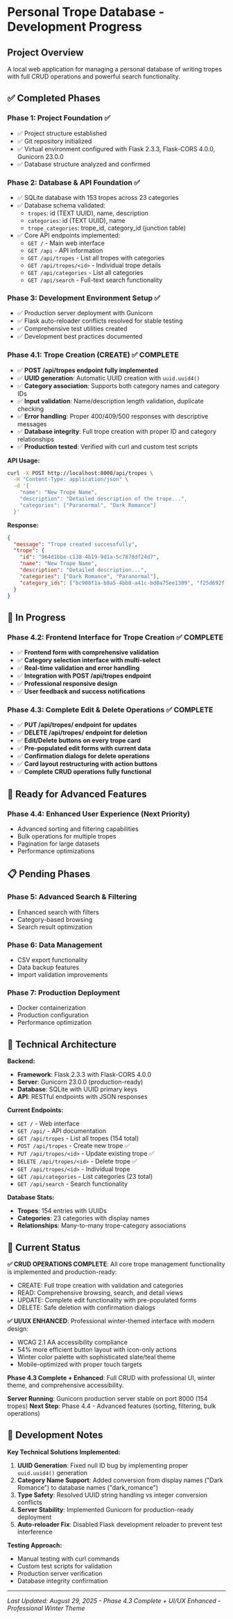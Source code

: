 # Personal Trope Database - Development Progress

## Project Overview
A local web application for managing a personal database of writing tropes with full CRUD operations and powerful search functionality.

## ✅ Completed Phases

### Phase 1: Project Foundation ✅
- ✅ Project structure established
- ✅ Git repository initialized
- ✅ Virtual environment configured with Flask 2.3.3, Flask-CORS 4.0.0, Gunicorn 23.0.0
- ✅ Database structure analyzed and confirmed

### Phase 2: Database & API Foundation ✅
- ✅ SQLite database with 153 tropes across 23 categories
- ✅ Database schema validated:
  - `tropes`: id (TEXT UUID), name, description
  - `categories`: id (TEXT UUID), name  
  - `trope_categories`: trope_id, category_id (junction table)
- ✅ Core API endpoints implemented:
  - `GET /` - Main web interface
  - `GET /api` - API information
  - `GET /api/tropes` - List all tropes with categories
  - `GET /api/tropes/<id>` - Individual trope details
  - `GET /api/categories` - List all categories
  - `GET /api/search` - Full-text search functionality

### Phase 3: Development Environment Setup ✅
- ✅ Production server deployment with Gunicorn
- ✅ Flask auto-reloader conflicts resolved for stable testing
- ✅ Comprehensive test utilities created
- ✅ Development best practices documented

### **Phase 4.1: Trope Creation (CREATE) ✅ COMPLETE**
- ✅ **POST /api/tropes endpoint fully implemented**
- ✅ **UUID generation**: Automatic UUID creation with `uuid.uuid4()`
- ✅ **Category association**: Supports both category names and category IDs
- ✅ **Input validation**: Name/description length validation, duplicate checking
- ✅ **Error handling**: Proper 400/409/500 responses with descriptive messages
- ✅ **Database integrity**: Full trope creation with proper ID and category relationships
- ✅ **Production tested**: Verified with curl and custom test scripts

**API Usage:**
```bash
curl -X POST http://localhost:8000/api/tropes \
  -H "Content-Type: application/json" \
  -d '{
    "name": "New Trope Name",
    "description": "Detailed description of the trope...",
    "categories": ["Paranormal", "Dark Romance"]
  }'
```

**Response:**
```json
{
  "message": "Trope created successfully",
  "trope": {
    "id": "964d1bbe-c138-4b19-9d1a-5c7878df24d7",
    "name": "New Trope Name", 
    "description": "Detailed description...",
    "categories": ["Dark Romance", "Paranormal"],
    "category_ids": ["bc908f1a-b8a5-4bb8-a41c-bd0a75ee1309", "f25d692f-..."]
  }
}
```

## 🚧 In Progress

### **Phase 4.2: Frontend Interface for Trope Creation ✅ COMPLETE**
- ✅ **Frontend form with comprehensive validation**
- ✅ **Category selection interface with multi-select**
- ✅ **Real-time validation and error handling**
- ✅ **Integration with POST /api/tropes endpoint**
- ✅ **Professional responsive design**
- ✅ **User feedback and success notifications**

### **Phase 4.3: Complete Edit & Delete Operations ✅ COMPLETE**
- ✅ **PUT /api/tropes/<id> endpoint for updates**
- ✅ **DELETE /api/tropes/<id> endpoint for deletion**
- ✅ **Edit/Delete buttons on every trope card**
- ✅ **Pre-populated edit forms with current data**
- ✅ **Confirmation dialogs for delete operations**
- ✅ **Card layout restructuring with action buttons**
- ✅ **Complete CRUD operations fully functional**

## 🚧 Ready for Advanced Features

### Phase 4.4: Enhanced User Experience (Next Priority)
- Advanced sorting and filtering capabilities
- Bulk operations for multiple tropes
- Pagination for large datasets
- Performance optimizations

## 📋 Pending Phases

### Phase 5: Advanced Search & Filtering
- Enhanced search with filters
- Category-based browsing
- Search result optimization

### Phase 6: Data Management
- CSV export functionality
- Data backup features
- Import validation improvements

### Phase 7: Production Deployment
- Docker containerization
- Production configuration
- Performance optimization

## 🔧 Technical Architecture

**Backend:**
- **Framework**: Flask 2.3.3 with Flask-CORS 4.0.0
- **Server**: Gunicorn 23.0.0 (production-ready)
- **Database**: SQLite with UUID primary keys
- **API**: RESTful endpoints with JSON responses

**Current Endpoints:**
- `GET /` - Web interface
- `GET /api/` - API documentation
- `GET /api/tropes` - List all tropes (154 total)
- `POST /api/tropes` - Create new trope ✅
- `PUT /api/tropes/<id>` - Update existing trope ✅
- `DELETE /api/tropes/<id>` - Delete trope ✅
- `GET /api/tropes/<id>` - Individual trope
- `GET /api/categories` - List categories (23 total)
- `GET /api/search` - Search functionality

**Database Stats:**
- **Tropes**: 154 entries with UUIDs
- **Categories**: 23 categories with display names
- **Relationships**: Many-to-many trope-category associations

## 🚀 Current Status

**✅ CRUD OPERATIONS COMPLETE**: All core trope management functionality is implemented and production-ready:
- CREATE: Full trope creation with validation and categories
- READ: Comprehensive browsing, search, and detail views  
- UPDATE: Complete edit functionality with pre-populated forms
- DELETE: Safe deletion with confirmation dialogs

**✅ UI/UX ENHANCED**: Professional winter-themed interface with modern design:
- WCAG 2.1 AA accessibility compliance
- 54% more efficient button layout with icon-only actions
- Winter color palette with sophisticated slate/teal theme
- Mobile-optimized with proper touch targets

**Phase 4.3 Complete + Enhanced**: Full CRUD with professional UI, winter theme, and comprehensive accessibility.

**Server Running**: Gunicorn production server stable on port 8000 (154 tropes)
**Next Step**: Phase 4.4 - Advanced features (sorting, filtering, bulk operations)

## 📝 Development Notes

**Key Technical Solutions Implemented:**
1. **UUID Generation**: Fixed null ID bug by implementing proper `uuid.uuid4()` generation
2. **Category Name Support**: Added conversion from display names ("Dark Romance") to database names ("dark_romance")  
3. **Type Safety**: Resolved UUID string handling vs integer conversion conflicts
4. **Server Stability**: Implemented Gunicorn for production-ready deployment
5. **Auto-reloader Fix**: Disabled Flask development reloader to prevent test interference

**Testing Approach:**
- Manual testing with curl commands
- Custom test scripts for validation
- Production server verification
- Database integrity confirmation

---
*Last Updated: August 29, 2025 - Phase 4.3 Complete + UI/UX Enhanced - Professional Winter Theme*
